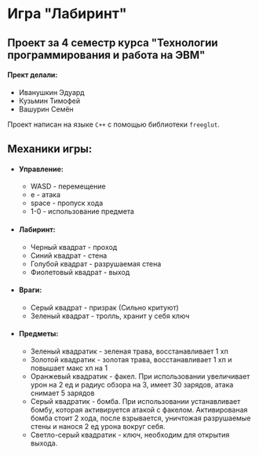 # Игра "Лабиринт"
## Проект за 4 семестр курса "Технологии программирования и работа на ЭВМ"
#### Прект делали:
* Иванушкин Эдуард
* Кузьмин Тимофей
* Вашурин Семён

Проект написан на языке `C++` с помощью библиотеки `freeglut`.

## Механики игры:
* #### Управление:
  * WASD - перемещение
  * e - атака
  * space - пропуск хода
  * 1-0 - использование предмета
* #### Лабиринт:
  * Черный квадрат - проход
  * Синий квадрат - стена
  * Голубой квадрат - разрушаемая стена
  * Фиолетовый квадрат - выход 
* #### Враги:
  * Серый квадрат - призрак (Сильно критуют)
  * Зеленый квадрат - тролль, хранит у себя ключ
* #### Предметы:
  * Зеленый квадратик - зеленая трава, восстанавливает 1 хп
  * Золотой квадратик - золотая трава, восстанавливает 1 хп и повышает макс хп на 1
  * Оранжевый квадратик - факел. При использовании увеличивает урон на 2 ед и радиус обзора на 3, имеет 30 зарядов, атака снимает 5 зарядов
  * Серый квадратик - бомба. При использовании устанавливает бомбу, которая активируется атакой с факелом. Активированая бомба стоит 2 хода, после взрывается, уничтожая разрушаемые стены и нанося 2 ед урона вокруг себя.
  * Светло-серый квадратик - ключ, необходим для открытия выхода. 